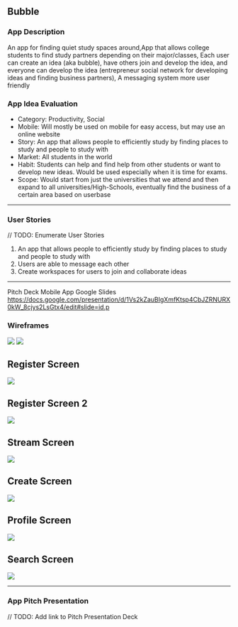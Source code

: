 ## Bubble

### App Description
An app for finding quiet study spaces around,App that allows college students to find study partners depending on their major/classes, Each user can create an idea (aka bubble), have others join and develop the idea, and everyone can develop the idea (entrepreneur social network for developing ideas and finding business partners), A messaging system more user friendly

### App Idea Evaluation
- Category: Productivity, Social
- Mobile: Will mostly be used on mobile for easy access, but may use an online website
- Story: An app that allows people to efficiently study by finding places to study and people to study with
- Market: All students in the world
- Habit: Students can help and find help from other students or want to develop new ideas. Would be used especially when it is time for exams.
- Scope: Would start from just the universities that we attend and then expand to all universities/High-Schools, eventually find the business of a certain area based on userbase

---

### User Stories
// TODO: Enumerate User Stories
1. An app that allows people to efficiently study by finding places to study and people to study with
2. Users are able to message each other
3. Create workspaces for users to join and collaborate ideas

---
Pitch Deck Mobile App Google Slides
https://docs.google.com/presentation/d/1Vs2kZauBIgXmfKtsp4CbJZRNURX0kW_8cjys2LsGtx4/edit#slide=id.p

### Wireframes
<img src="https://github.com/SemiCoded/app_ideas.md/blob/master/WireframesBubble.gif">
<img src="https://media.giphy.com/media/6AiISsGMqQuhUaVjib/giphy.gif">

Register Screen
---
<img src="https://github.com/SemiCoded/app_ideas.md/blob/master/RegisterScreen1.PNG">

Register Screen 2
---
<img src="https://github.com/SemiCoded/app_ideas.md/blob/master/RegisterScreen2.PNG">

Stream Screen
---
<img src="https://github.com/SemiCoded/app_ideas.md/blob/master/StreamScreen.PNG">

Create Screen
---
<img src="https://github.com/SemiCoded/app_ideas.md/blob/master/CreateScreen.PNG">

Profile Screen
---
<img src="https://github.com/SemiCoded/app_ideas.md/blob/master/ProfileScreen.PNG">

Search Screen
---
<img src="https://github.com/SemiCoded/app_ideas.md/blob/master/SearchScreen.PNG">

---

### App Pitch Presentation
// TODO: Add link to Pitch Presentation Deck
